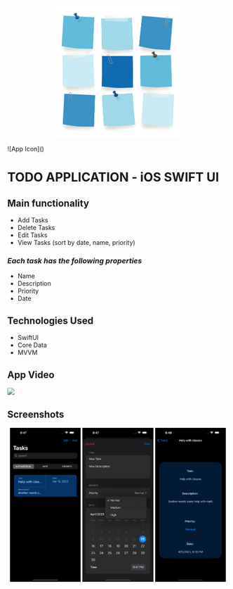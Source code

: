 <p align="center">
  <img width="300" height="300" src="https://github.com/militonyan98/todo-ios-app/blob/main/icon.jpeg?raw=true">
</p>
![App Icon]()

# TODO APPLICATION - iOS SWIFT UI


## Main functionality

* Add Tasks
* Delete Tasks
* Edit Tasks
* View Tasks (sort by date, name, priority)

### *Each task has the following properties*

* Name
* Description
* Priority
* Date


## Technologies Used

* SwiftUI
* Core Data
* MVVM

## App Video

[![](https://markdown-videos.deta.dev/youtube/D0Jp-6dH8RA)](https://www.youtube.com/shorts/D0Jp-6dH8RA)


## Screenshots
<p align="center">
 <img width="32%" src="https://github.com/militonyan98/todo-ios-app/blob/main/Screenshots/SCREEN1.png?raw=true">
 
 <img width="32%" src="https://github.com/militonyan98/todo-ios-app/blob/main/Screenshots/SCREEN2.png?raw=true">
 
 <img width="32%" src="https://github.com/militonyan98/todo-ios-app/blob/main/Screenshots/SCREEN3.png?raw=true">
  
</p>
